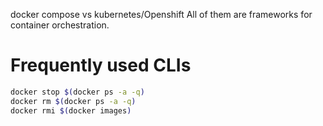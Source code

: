 docker compose vs kubernetes/Openshift
All of them are frameworks for container orchestration.

# Frequently used CLIs
```sh
docker stop $(docker ps -a -q)
docker rm $(docker ps -a -q)
docker rmi $(docker images)
```